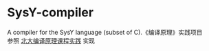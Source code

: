 # SysY-compiler
A compiler for the SysY language (subset of C).《编译原理》实践项目  
参照 [北大编译原理课程实践](https://pku-minic.github.io/online-doc/#/) 实现

